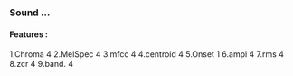 ### Sound ...

#### Features :

1.Chroma 4
2.MelSpec 4
3.mfcc 4
4.centroid 4
5.Onset 1
6.ampl 4
7.rms 4
8.zcr 4
9.band. 4
